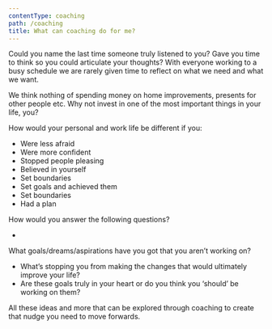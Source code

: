 ```yaml
---
contentType: coaching
path: /coaching
title: What can coaching do for me?
---
```

Could you name the last time someone truly listened to you? Gave you time to think so you could articulate your thoughts? With everyone working to a busy schedule we are rarely given time to reflect on what we need and what we want.

We think nothing of spending money on home improvements, presents for other people etc. Why not invest in one of the most important things in your life, you?

How would your personal and work life be different if you:

* Were less afraid
* Were more confident
* Stopped people pleasing
* Believed in yourself
* Set boundaries
* Set goals and achieved them
* Set boundaries
* Had a plan

How would you answer the following questions?

* What goals/dreams/aspirations have you got that you aren’t working on?
*  What’s stopping you from making the changes that would ultimately improve your life?
* Are these goals truly in your heart or do you think you ‘should’ be working on them?

All these ideas and more that can be explored through coaching to create that nudge you need to move forwards.
